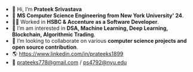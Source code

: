 - 👋 Hi, I’m **Prateek Srivastava**
- 👀 **MS Computer Science Engineering from New York University' 24**.
- 👩‍💻 Worked in **HSBC & Accenture as a Software Developer**.
- 🌱 I’m am interested in **DSA, Machine Learning, Deep Learning, Blockchain, Algorithmic Trading**.
- 💞️ I’m looking to collaborate on various **computer science projects and open source contribution**.
- 🌎 https://www.linkedin.com/in/prateeks1899
- 📧 prateeks778@gmail.com / ps4792@nyu.edu
<!---
ps1899/ps1899 is a ✨ special ✨ repository because its `README.md` (this file) appears on your GitHub profile.
You can click the Preview link to take a look at your changes.
--->
